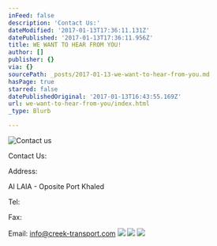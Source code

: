 ```yaml
---
inFeed: false
description: 'Contact Us:'
dateModified: '2017-01-13T17:36:11.131Z'
datePublished: '2017-01-13T17:36:11.956Z'
title: WE WANT TO HEAR FROM YOU!
author: []
publisher: {}
via: {}
sourcePath: _posts/2017-01-13-we-want-to-hear-from-you.md
hasPage: true
starred: false
datePublishedOriginal: '2017-01-13T16:43:55.169Z'
url: we-want-to-hear-from-you/index.html
_type: Blurb

---
```

![Contact us](https://the-grid-user-content.s3-us-west-2.amazonaws.com/9c985531-2c36-44f8-95c8-fda5d9defa77.jpg)

Contact Us:

Address:

Al LAIA - Oposite Port Khaled

Tel:

Fax:

Email: info@creek-transport.com
![](https://the-grid-user-content.s3-us-west-2.amazonaws.com/8c11d643-b9e9-48c7-9de7-5401918cf19b.png)
![](https://the-grid-user-content.s3-us-west-2.amazonaws.com/7647ecc0-38f9-4e99-b186-356ccc44c5dd.png)
![](https://the-grid-user-content.s3-us-west-2.amazonaws.com/629d5e4f-d321-4342-86a6-49ecd8bb33a6.png)